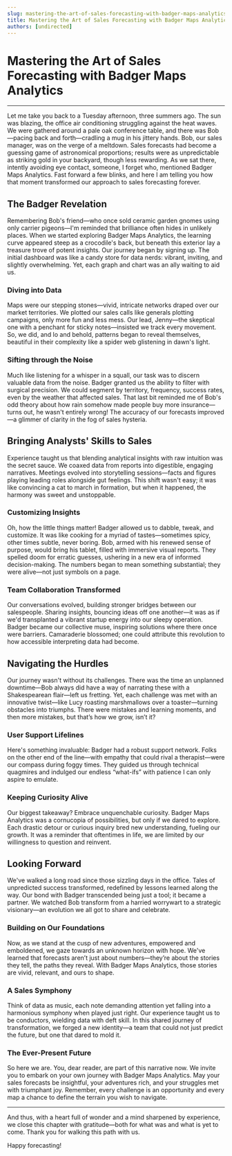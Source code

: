 ```yaml
---
slug: mastering-the-art-of-sales-forecasting-with-badger-maps-analytics
title: Mastering the Art of Sales Forecasting with Badger Maps Analytics
authors: [undirected]
---
```



# Mastering the Art of Sales Forecasting with Badger Maps Analytics

---

Let me take you back to a Tuesday afternoon, three summers ago. The sun was blazing, the office air conditioning struggling against the heat waves. We were gathered around a pale oak conference table, and there was Bob—pacing back and forth—cradling a mug in his jittery hands. Bob, our sales manager, was on the verge of a meltdown. Sales forecasts had become a guessing game of astronomical proportions; results were as unpredictable as striking gold in your backyard, though less rewarding. As we sat there, intently avoiding eye contact, someone, I forget who, mentioned Badger Maps Analytics. Fast forward a few blinks, and here I am telling you how that moment transformed our approach to sales forecasting forever.

## The Badger Revelation

Remembering Bob's friend—who once sold ceramic garden gnomes using only carrier pigeons—I'm reminded that brilliance often hides in unlikely places. When we started exploring Badger Maps Analytics, the learning curve appeared steep as a crocodile's back, but beneath this exterior lay a treasure trove of potent insights. Our journey began by signing up. The initial dashboard was like a candy store for data nerds: vibrant, inviting, and slightly overwhelming. Yet, each graph and chart was an ally waiting to aid us.

### Diving into Data 

Maps were our stepping stones—vivid, intricate networks draped over our market territories. We plotted our sales calls like generals plotting campaigns, only more fun and less mess. Our lead, Jenny—the skeptical one with a penchant for sticky notes—insisted we track every movement. So, we did, and lo and behold, patterns began to reveal themselves, beautiful in their complexity like a spider web glistening in dawn's light.

### Sifting through the Noise

Much like listening for a whisper in a squall, our task was to discern valuable data from the noise. Badger granted us the ability to filter with surgical precision. We could segment by territory, frequency, success rates, even by the weather that affected sales. That last bit reminded me of Bob's odd theory about how rain somehow made people buy more insurance—turns out, he wasn't entirely wrong! The accuracy of our forecasts improved—a glimmer of clarity in the fog of sales hysteria.

## Bringing Analysts' Skills to Sales

Experience taught us that blending analytical insights with raw intuition was the secret sauce. We coaxed data from reports into digestible, engaging narratives. Meetings evolved into storytelling sessions—facts and figures playing leading roles alongside gut feelings. This shift wasn't easy; it was like convincing a cat to march in formation, but when it happened, the harmony was sweet and unstoppable.

### Customizing Insights

Oh, how the little things matter! Badger allowed us to dabble, tweak, and customize. It was like cooking for a myriad of tastes—sometimes spicy, other times subtle, never boring. Bob, armed with his renewed sense of purpose, would bring his tablet, filled with immersive visual reports. They spelled doom for erratic guesses, ushering in a new era of informed decision-making. The numbers began to mean something substantial; they were alive—not just symbols on a page.

### Team Collaboration Transformed

Our conversations evolved, building stronger bridges between our salespeople. Sharing insights, bouncing ideas off one another—it was as if we'd transplanted a vibrant startup energy into our sleepy operation. Badger became our collective muse, inspiring solutions where there once were barriers. Camaraderie blossomed; one could attribute this revolution to how accessible interpreting data had become.

## Navigating the Hurdles 

Our journey wasn't without its challenges. There was the time an unplanned downtime—Bob always did have a way of narrating these with a Shakespearean flair—left us fretting. Yet, each challenge was met with an innovative twist—like Lucy roasting marshmallows over a toaster—turning obstacles into triumphs. There were mistakes and learning moments, and then more mistakes, but that’s how we grow, isn’t it?

### User Support Lifelines

Here's something invaluable: Badger had a robust support network. Folks on the other end of the line—with empathy that could rival a therapist—were our compass during foggy times. They guided us through technical quagmires and indulged our endless “what-ifs” with patience I can only aspire to emulate.

### Keeping Curiosity Alive

Our biggest takeaway? Embrace unquenchable curiosity. Badger Maps Analytics was a cornucopia of possibilities, but only if we dared to explore. Each drastic detour or curious inquiry bred new understanding, fueling our growth. It was a reminder that oftentimes in life, we are limited by our willingness to question and reinvent.

## Looking Forward

We've walked a long road since those sizzling days in the office. Tales of unpredicted success transformed, redefined by lessons learned along the way. Our bond with Badger transcended being just a tool; it became a partner. We watched Bob transform from a harried worrywart to a strategic visionary—an evolution we all got to share and celebrate.

### Building on Our Foundations

Now, as we stand at the cusp of new adventures, empowered and emboldened, we gaze towards an unknown horizon with hope. We've learned that forecasts aren’t just about numbers—they’re about the stories they tell, the paths they reveal. With Badger Maps Analytics, those stories are vivid, relevant, and ours to shape.

### A Sales Symphony

Think of data as music, each note demanding attention yet falling into a harmonious symphony when played just right. Our experience taught us to be conductors, wielding data with deft skill. In this shared journey of transformation, we forged a new identity—a team that could not just predict the future, but one that dared to mold it.

### The Ever-Present Future

So here we are. You, dear reader, are part of this narrative now. We invite you to embark on your own journey with Badger Maps Analytics. May your sales forecasts be insightful, your adventures rich, and your struggles met with triumphant joy. Remember, every challenge is an opportunity and every map a chance to define the terrain you wish to navigate. 

---

And thus, with a heart full of wonder and a mind sharpened by experience, we close this chapter with gratitude—both for what was and what is yet to come. Thank you for walking this path with us. 

Happy forecasting!
```
